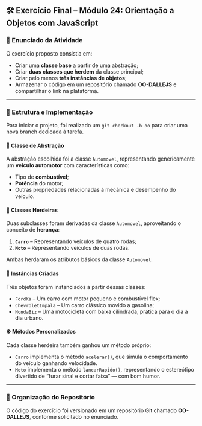 
## 🛠️ Exercício Final – Módulo 24: Orientação a Objetos com JavaScript

### 🎯 Enunciado da Atividade

O exercício proposto consistia em:

* Criar uma **classe base** a partir de uma abstração;
* Criar **duas classes que herdem** da classe principal;
* Criar pelo menos **três instâncias de objetos**;
* Armazenar o código em um repositório chamado **OO-DALLEJS** e compartilhar o link na plataforma.

---

### 🔧 Estrutura e Implementação

Para iniciar o projeto, foi realizado um `git checkout -b oo` para criar uma nova branch dedicada à tarefa.

#### 🧱 Classe de Abstração

A abstração escolhida foi a classe `Automovel`, representando genericamente um **veículo automotor** com características como:

* Tipo de **combustível**;
* **Potência** do motor;
* Outras propriedades relacionadas à mecânica e desempenho do veículo.

#### 🧬 Classes Herdeiras

Duas subclasses foram derivadas da classe `Automovel`, aproveitando o conceito de **herança**:

1. **`Carro`** – Representando veículos de quatro rodas;
2. **`Moto`** – Representando veículos de duas rodas.

Ambas herdaram os atributos básicos da classe `Automovel`.

#### 🧪 Instâncias Criadas

Três objetos foram instanciados a partir dessas classes:

* `FordKa` – Um carro com motor pequeno e combustível flex;
* `ChevroletImpala` – Um carro clássico movido a gasolina;
* `HondaBiz` – Uma motocicleta com baixa cilindrada, prática para o dia a dia urbano.

#### ⚙️ Métodos Personalizados

Cada classe herdeira também ganhou um método próprio:

* `Carro` implementa o método `acelerar()`, que simula o comportamento do veículo ganhando velocidade.
* `Moto` implementa o método `lancarRapido()`, representando o estereótipo divertido de “furar sinal e cortar faixa” — com bom humor.

---

### 📁 Organização do Repositório

O código do exercício foi versionado em um repositório Git chamado **OO-DALLEJS**, conforme solicitado no enunciado.
